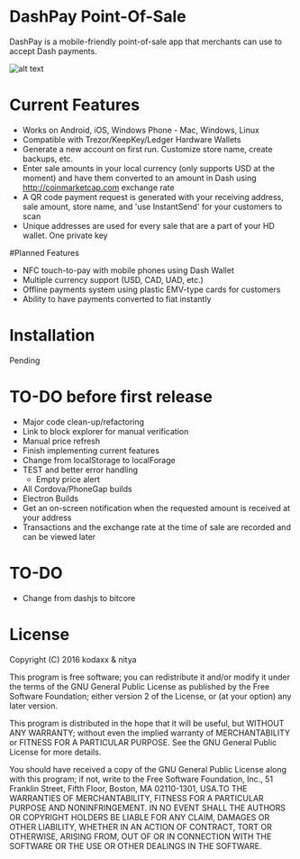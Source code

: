 # DashPay Point-Of-Sale

DashPay is a mobile-friendly point-of-sale app that merchants can use to accept Dash payments.

![alt text](https://github.com//kodaxx/dashpayPOS/raw/master/www/img/dashpayterminal.png "DashPay Terminal Mockup")

# Current Features

* Works on Android, iOS, Windows Phone - Mac, Windows, Linux
* Compatible with Trezor/KeepKey/Ledger Hardware Wallets
* Generate a new account on first run. Customize store name, create backups, etc.
* Enter sale amounts in your local currency (only supports USD at the moment) and have them converted to an amount in Dash using http://coinmarketcap.com exchange rate
* A QR code payment request is generated with your receiving address, sale amount, store name, and 'use InstantSend' for your customers to scan
* Unique addresses are used for every sale that are a part of your HD wallet. One private key

#Planned Features

* NFC touch-to-pay with mobile phones using Dash Wallet
* Multiple currency support (USD, CAD, UAD, etc.)
* Offline payments system using plastic EMV-type cards for customers
* Ability to have payments converted to fiat instantly

# Installation

Pending

# TO-DO before first release

* Major code clean-up/refactoring
* Link to block explorer for manual verification
* Manual price refresh
* Finish implementing current features
* Change from localStorage to localForage
* TEST and better error handling
	- Empty price alert
* All Cordova/PhoneGap builds
* Electron Builds
* Get an on-screen notification when the requested amount is received at your address
* Transactions and the exchange rate at the time of sale are recorded and can be viewed later

# TO-DO

* Change from dashjs to bitcore

# License

Copyright (C) 2016 kodaxx & nitya

This program is free software; you can redistribute it and/or
modify it under the terms of the GNU General Public License
as published by the Free Software Foundation; either version 2
of the License, or (at your option) any later version.

This program is distributed in the hope that it will be useful,
but WITHOUT ANY WARRANTY; without even the implied warranty of
MERCHANTABILITY or FITNESS FOR A PARTICULAR PURPOSE.  See the
GNU General Public License for more details.

You should have received a copy of the GNU General Public License
along with this program; if not, write to the Free Software
Foundation, Inc., 51 Franklin Street, Fifth Floor, Boston, MA  02110-1301, USA.TO THE WARRANTIES OF MERCHANTABILITY, FITNESS FOR A PARTICULAR PURPOSE AND NONINFRINGEMENT. IN NO EVENT SHALL THE AUTHORS OR COPYRIGHT HOLDERS BE LIABLE FOR ANY CLAIM, DAMAGES OR OTHER LIABILITY, WHETHER IN AN ACTION OF CONTRACT, TORT OR OTHERWISE, ARISING FROM, OUT OF OR IN CONNECTION WITH THE SOFTWARE OR THE USE OR OTHER DEALINGS IN THE SOFTWARE.
